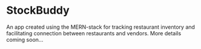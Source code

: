 # StockBuddy

An app created using the MERN-stack for tracking restaurant inventory and facilitating connection between restaurants and vendors. More details coming soon...